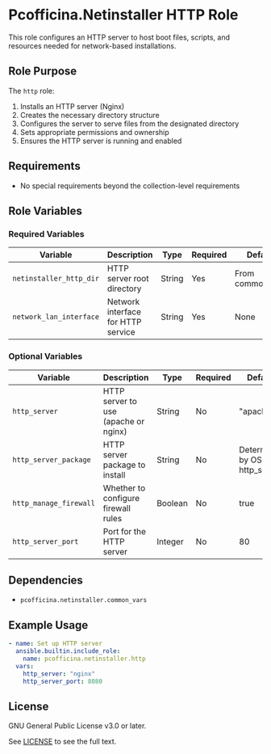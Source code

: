 # Pcofficina.Netinstaller HTTP Role

This role configures an HTTP server to host boot files, scripts, and resources needed for network-based installations.

## Role Purpose

The `http` role:
1. Installs an HTTP server (Nginx)
2. Creates the necessary directory structure
3. Configures the server to serve files from the designated directory
4. Sets appropriate permissions and ownership
5. Ensures the HTTP server is running and enabled

## Requirements

- No special requirements beyond the collection-level requirements

## Role Variables

### Required Variables

| Variable | Description | Type | Required | Default |
|----------|-------------|------|----------|---------|
| `netinstaller_http_dir` | HTTP server root directory | String | Yes | From common_vars |
| `network_lan_interface` | Network interface for HTTP service | String | Yes | None |

### Optional Variables

| Variable | Description | Type | Required | Default |
|----------|-------------|------|----------|---------|
| `http_server` | HTTP server to use (apache or nginx) | String | No | "apache" |
| `http_server_package` | HTTP server package to install | String | No | Determined by OS and http_server |
| `http_manage_firewall` | Whether to configure firewall rules | Boolean | No | true |
| `http_server_port` | Port for the HTTP server | Integer | No | 80 |

## Dependencies

- `pcofficina.netinstaller.common_vars`

## Example Usage

```yaml
- name: Set up HTTP server
  ansible.builtin.include_role:
    name: pcofficina.netinstaller.http
  vars:
    http_server: "nginx"
    http_server_port: 8080
```

## License

GNU General Public License v3.0 or later.

See [LICENSE](https://www.gnu.org/licenses/gpl-3.0.txt) to see the full text.
